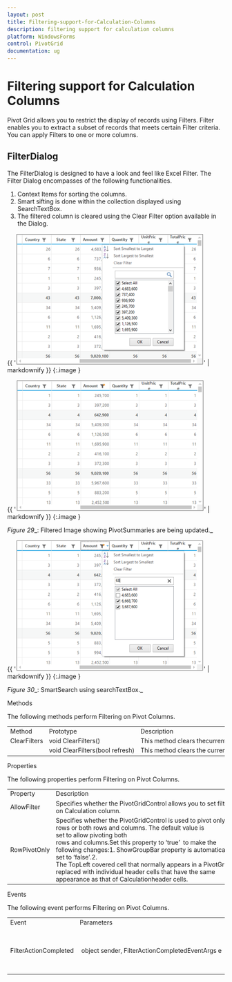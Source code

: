 ```yaml
---
layout: post
title: Filtering-support-for-Calculation-Columns
description: filtering support for calculation columns
platform: WindowsForms
control: PivotGrid
documentation: ug
---
```


# Filtering support for Calculation Columns

Pivot Grid allows you to restrict the display of records using Filters. Filter enables you to extract a subset of records that meets certain Filter criteria. You can apply Filters to one or more columns.

## FilterDialog

The FilterDialog is designed to have a look and feel like Excel Filter. The Filter Dialog encompasses of the following functionalities.

1. Context Items for sorting the columns.
2. Smart sifting is done within the collection displayed using SearchTextBox.
3. The filtered column is cleared using the Clear Filter option available in the Dialog.



{{ '![](Filtering-support-for-Calculation-Columns_images/Filtering-support-for-Calculation-Columns_img1.png)' | markdownify }}
{:.image }





{{ '![](Filtering-support-for-Calculation-Columns_images/Filtering-support-for-Calculation-Columns_img2.png)' | markdownify }}
{:.image }


_Figure_ _29__: Filtered Image showing PivotSummaries are being updated._



{{ '![](Filtering-support-for-Calculation-Columns_images/Filtering-support-for-Calculation-Columns_img3.png)' | markdownify }}
{:.image }




_Figure_ _30__: SmartSearch using searchTextBox._



Methods

The following methods perform Filtering on Pivot Columns.



<table>
<tr>
<td>
Method</td><td>
Prototype</td><td>
Description</td></tr>
<tr>
<td>
ClearFilters</td><td>
void ClearFilters()</td><td>
This method clears thecurrent filtered state andredraws the pivot display.</td></tr>
<tr>
<td>
</td><td>
void ClearFilters(bool refresh)</td><td>
This method clears the current filtered state and optionally redraws the Pivot display.</td></tr>
</table>
Properties 

The following properties perform Filtering on Pivot Columns.


<table>
<tr>
<td>
Property</td><td>
Description</td></tr>
<tr>
<td>
AllowFilter</td><td>
Specifies whether the PivotGridControl allows you to set filter on Calculation column.</td></tr>
<tr>
<td>
RowPivotOnly</td><td>
Specifies whether the PivotGridControl is used to pivot only rows or both rows and columns. The default value is set to allow pivoting both rows and columns.Set this property to ‘true’  to make the following changes:1. ShowGroupBar property is automatically set to ‘false’.2. The TopLeft covered cell that normally appears in a PivotGrid is replaced with individual header cells that have the same appearance as that of Calculationheader cells.</td></tr>
</table>



Events 

The following event performs Filtering on Pivot Columns. 

<table>
<tr>
<td>
Event</td><td>
Parameters</td><td>
Description</td></tr>
<tr>
<td>
FilterActionCompleted</td><td>
 object sender, FilterActionCompletedEventArgs e</td><td>
This event is triggered when the Filter action is completed.</td></tr>
</table>


